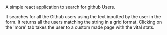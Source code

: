 A simple react application to search for github Users.

It searches for all the Github users using the text inputted by the user in the form. It returns all the users matching the string in a grid format. Clicking on the 'more' tab takes the user to a custom made page with the vital stats.
